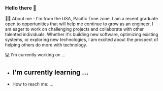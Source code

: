 ### Hello there 👋

👨‍🦲 About me
    -
   I'm from the USA, Pacific Time zone. I am a recent graduate open to opportunities that will help me continue to grow as an engineer. I am eager to work on challenging projects and collaborate with other talented individuals. Whether it's building new software, optimizing existing systems, or exploring new technologies, I am excited about the prospect of helping others do more with technology. 

💻 I'm currently working on ...
   
 - I'm currently learning ...
   - 
 - How to reach me: ...

